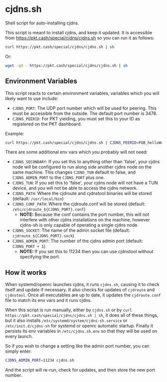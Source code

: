 # cjdns.sh

Shell script for auto-installing cjdns.

This script is meant to install cjdns, and keep it updated. It is accessible from https://pkt.cash/special/cjdns/cjdns.sh so you can run it as follows:

```bash
curl https://pkt.cash/special/cjdns/cjdns.sh | sh
```

Or:

```bash
wget -qO - https://pkt.cash/special/cjdns/cjdns.sh | sh
```

## Environment Variables

This script reacts to certain environment variables, variables which you will likely want to use include:

* `CJDNS_PORT`: The UDP port number which will be used for peering. This must be accessible from the outside. The default
port number is 3478.
* `CJDNS_PEERID`: For PKT yielding, you must set this to your ID as registered on the PKT dashboard.

Example:

```bash
curl https://pkt.cash/special/cjdns/cjdns.sh | CJDNS_PEERID=PUB_helloWorld CJDNS_TUN=1 sh
```

There are some additional env vars which you probably will not need:

* `CJDNS_SECONDARY`: If you set this to anything other than 'false', your cjdns node will be configured to run along side
another cjdns node on the same machine. This changes `CJDNS_TUN` default to false, and `CJDNS_ADMIN_PORT` to the
`CJDNS_PORT` plus one.
* `CJDNS_TUN`: If you set this to 'false', your cjdns node will not have a TUN device, and you will not be able to access the cjdns network.
* `CJDNS_PATH`: Where the cjdroute and cjdnstool binaries will be stored (default: `/usr/local/bin`)
* `CJDNS_CONF_PATH`: Where the cjdroute.conf will be stored (default: `/etc/cjdroute_${CJDNS_PORT}.conf`)
  * **NOTE:** Because the conf contains the port number, this will not interfere with other cjdns installations on the machine, however cjdns-sh is only capable of operating a single cjdns node.
* `CJDNS_SOCKET`: The name of the admin socket file (default: `cjdroute_${CJDNS_PORT}.sock`)
* `CJDNS_ADMIN_PORT`: The number of the cjdns admin port (default: `CJDNS_PORT + 1`)
  * **NOTE:** If you set this to 11234 then you can use cjdnstool without specifying the port.

## How it works
When systemd/openrc launches cjdns, it runs `cjdns.sh`, causing it to check itself and update if necessary.
It also checks for updates of `cjdroute` and `cjdnstool`. Once all executables are up to date, it updates the
`cjdroute.conf` file to match its env vars and it runs cjdns.

When this script is run manually, either by `cjdns.sh` or by `curl https://pkt.cash/special/cjdns/cjdns.sh | sh`,
it does all of these things, but it also installs `/etc/systemd/system/cjdns-sh.service` or `/etc/init.d/cjdns-sh`
for systemd or openrc automatic startup. Finally it persists its env variables in `/etc/cjdns.sh.env` so that
they will be used on every launch.

So if you wish to change a setting like the admin port number, you can simply enter:

```bash
CJDNS_ADMIN_PORT=11234 cjdns.sh
```

And the script will re-run, check for updates, and then store the new port number.
